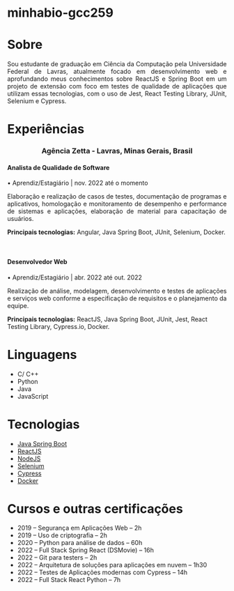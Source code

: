 # minhabio-gcc259

# **Sobre**

<p align="justify">Sou estudante de graduação em Ciência da Computação pela Universidade Federal de Lavras, atualmente focado em desenvolvimento web e aprofundando meus conhecimentos sobre ReactJS e Spring Boot em um projeto de extensão com foco em testes de qualidade de aplicações que utilizam essas tecnologias, com o uso de Jest, React Testing Library, JUnit, Selenium e Cypress.</p>

# **Experiências**

### <p align="center">**Agência Zetta** - Lavras, Minas Gerais, Brasil</p>

#### Analista de Qualidade de Software

• Aprendiz/Estagiário |  nov. 2022 até o momento
<p align="justify">Elaboração e realização de casos de testes, documentação de programas e aplicativos, homologação e monitoramento de desempenho e performance de sistemas e aplicações, elaboração de material para capacitação de usuários.</p>

**Principais tecnologias:** Angular, Java Spring Boot, JUnit, Selenium, Docker.

<br>

#### Desenvolvedor Web
• Aprendiz/Estagiário |  abr. 2022 até out. 2022
<p align="justify">Realização de análise, modelagem, desenvolvimento e testes de aplicações e serviços web conforme a especificação de requisitos e o planejamento da equipe.</p>

**Principais tecnologias:** ReactJS, Java Spring Boot, JUnit, Jest, React Testing Library, Cypress.io, Docker.

# Linguagens
 * C/ C++
 * Python
 * Java
 * JavaScript

# Tecnologias

* [Java Spring Boot](https://spring.io/projects/spring-boot)
* [ReactJS](https://reactjs.org/)
* [NodeJS](https://nodejs.org/en/)
* [Selenium](https://www.selenium.dev/)
* [Cypress](https://www.cypress.io/)
* [Docker](https://www.docker.com/)

# Cursos e outras certificações

* 2019 – Segurança em Aplicações Web – 2h
* 2019 – Uso de criptografia – 2h
* 2020 – Python para análise de dados – 60h
* 2022 – Full Stack Spring React (DSMovie) – 16h
* 2022 – Git para testers – 2h
* 2022 – Arquitetura de soluções para aplicações em nuvem – 1h30
* 2022 – Testes de Aplicações modernas com Cypress – 14h
* 2022 – Full Stack React Python – 7h
